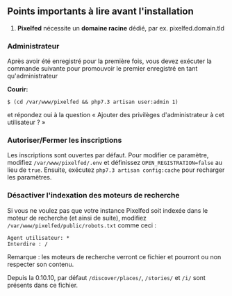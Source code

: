 ## Points importants à lire avant l'installation

1. **Pixelfed** nécessite un **domaine racine** dédié, par ex. pixelfed.domain.tld

### Administrateur

Après avoir été enregistré pour la première fois, vous devez exécuter la commande suivante pour promouvoir le premier enregistré en tant qu'administrateur

**Courir:**

    $ (cd /var/www/pixelfed && php7.3 artisan user:admin 1)

et répondez oui à la question « Ajouter des privilèges d'administrateur à cet utilisateur ? »

### Autoriser/Fermer les inscriptions

Les inscriptions sont ouvertes par défaut.
Pour modifier ce paramètre, modifiez `/var/www/pixelfed/.env` et définissez `OPEN_REGISTRATION=false` au lieu de `true`.
Ensuite, exécutez `php7.3 artisan config:cache` pour recharger les paramètres.

### Désactiver l'indexation des moteurs de recherche

Si vous ne voulez pas que votre instance Pixelfed soit indexée dans le moteur de recherche (et ainsi de suite), modifiez `/var/www/pixelfed/public/robots.txt` comme ceci :
```
Agent utilisateur: *
Interdire : /
```
Remarque : les moteurs de recherche verront ce fichier et pourront ou non respecter son contenu.

Depuis la 0.10.10, par défaut `/discover/places/`, `/stories/` et `/i/` sont présents dans ce fichier.
